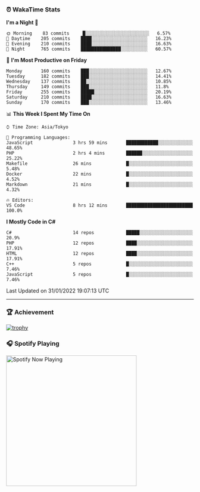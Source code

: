 ### ⏰ WakaTime Stats


<!--START_SECTION:waka-->
**I'm a Night 🦉** 

```text
🌞 Morning    83 commits     █░░░░░░░░░░░░░░░░░░░░░░░░   6.57% 
🌆 Daytime    205 commits    ████░░░░░░░░░░░░░░░░░░░░░   16.23% 
🌃 Evening    210 commits    ████░░░░░░░░░░░░░░░░░░░░░   16.63% 
🌙 Night      765 commits    ███████████████░░░░░░░░░░   60.57%

```
📅 **I'm Most Productive on Friday** 

```text
Monday       160 commits    ███░░░░░░░░░░░░░░░░░░░░░░   12.67% 
Tuesday      182 commits    ███░░░░░░░░░░░░░░░░░░░░░░   14.41% 
Wednesday    137 commits    ██░░░░░░░░░░░░░░░░░░░░░░░   10.85% 
Thursday     149 commits    ███░░░░░░░░░░░░░░░░░░░░░░   11.8% 
Friday       255 commits    █████░░░░░░░░░░░░░░░░░░░░   20.19% 
Saturday     210 commits    ████░░░░░░░░░░░░░░░░░░░░░   16.63% 
Sunday       170 commits    ███░░░░░░░░░░░░░░░░░░░░░░   13.46%

```


📊 **This Week I Spent My Time On** 

```text
⌚︎ Time Zone: Asia/Tokyo

💬 Programming Languages: 
JavaScript               3 hrs 59 mins       ████████████░░░░░░░░░░░░░   48.65% 
PHP                      2 hrs 4 mins        ██████░░░░░░░░░░░░░░░░░░░   25.22% 
Makefile                 26 mins             █░░░░░░░░░░░░░░░░░░░░░░░░   5.48% 
Docker                   22 mins             █░░░░░░░░░░░░░░░░░░░░░░░░   4.52% 
Markdown                 21 mins             █░░░░░░░░░░░░░░░░░░░░░░░░   4.32%

🔥 Editors: 
VS Code                  8 hrs 12 mins       █████████████████████████   100.0%

```

**I Mostly Code in C#** 

```text
C#                       14 repos            █████░░░░░░░░░░░░░░░░░░░░   20.9% 
PHP                      12 repos            ████░░░░░░░░░░░░░░░░░░░░░   17.91% 
HTML                     12 repos            ████░░░░░░░░░░░░░░░░░░░░░   17.91% 
C++                      5 repos             █░░░░░░░░░░░░░░░░░░░░░░░░   7.46% 
JavaScript               5 repos             █░░░░░░░░░░░░░░░░░░░░░░░░   7.46%

```



 Last Updated on 31/01/2022 19:07:13 UTC
<!--END_SECTION:waka-->

---

### 🏆 Achievement

[![trophy](https://github-profile-trophy.vercel.app/?username=Slime-hatena&theme=flat&no-bg=true&no-frame=true&column=8)](https://github.com/ryo-ma/github-profile-trophy)

### 🎧 Spotify Playing

[<img src="https://spotify-now-playing-slime-hatena.vercel.app/api/spotify-playing" alt="Spotify Now Playing" width="350" />](https://open.spotify.com/user/slime_hatena)

<!--
**Slime-hatena/Slime-hatena** is a ✨ _special_ ✨ repository because its `README.md` (this file) appears on your GitHub profile.

Here are some ideas to get you started:

- 🔭 I’m currently working on ...
- 🌱 I’m currently learning ...
- 👯 I’m looking to collaborate on ...
- 🤔 I’m looking for help with ...
- 💬 Ask me about ...
- 📫 How to reach me: ...
- 😄 Pronouns: ...
- ⚡ Fun fact: ...
-->
